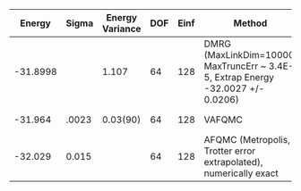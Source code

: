 | Energy   | Sigma | Energy Variance | DOF | Einf | Method                                                       | Reference |
|----------|-------|-----------------|-----|------|--------------------------------------------------------------|-----------|
| -31.8998 |       | 1.107           | 64  | 128  | DMRG (MaxLinkDim=10000, MaxTruncErr ~ 3.4E-5, Extrap Energy -32.0027 +/- 0.0206) | [code](https://github.com/varbench/methods/blob/main/programs/dmrg_itensors_hubbard/square_64_PO_32_8.jl) |
| -31.964  | .0023 | 0.03(90)        | 64  | 128  | VAFQMC                                                       | [paper](https://journals.aps.org/prb/abstract/10.1103/PhysRevB.107.115133) [code](https://git-scm.sissa.it/TurboLattice/HST_AAD/example/8x8/U8/muf4/open/b4n) |
| -32.029  | 0.015 |                 | 64  | 128  | AFQMC (Metropolis, Trotter error extrapolated), numerically exact | [paper](https://journals.aps.org/pra/abstract/10.1103/PhysRevA.92.033603) [code](https://github.com/varbench/methods/blob/main/scripts/Hubbard/square_64_PO_32_8/AFQMC/)  |
